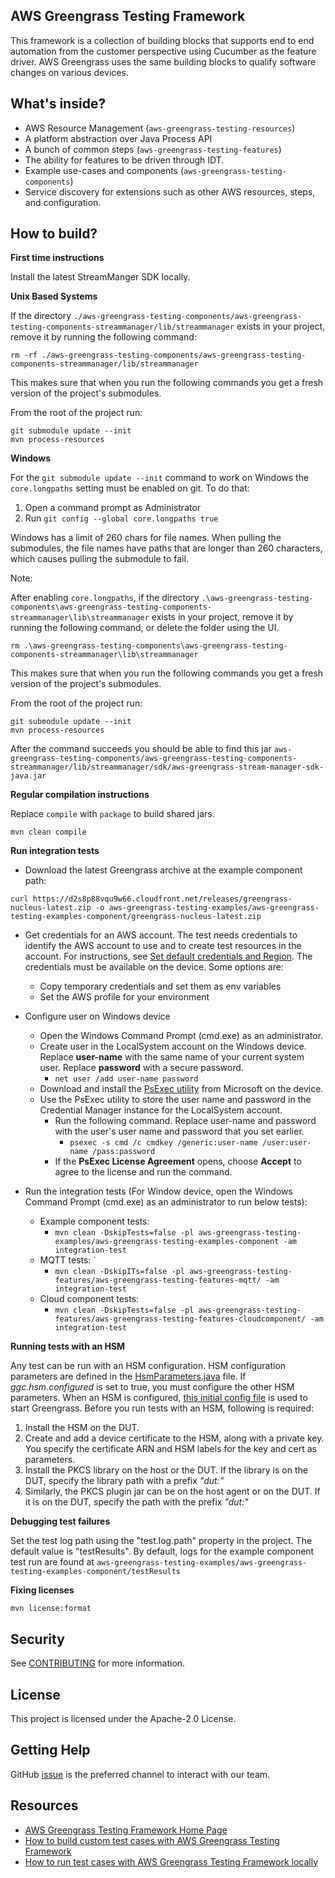 ## AWS Greengrass Testing Framework

This framework is a collection of building blocks
that supports end to end automation from the customer
perspective using Cucumber as the feature driver. AWS Greengrass uses the same building
blocks to qualify software changes on various devices.

## What's inside?

- AWS Resource Management (`aws-greengrass-testing-resources`)
- A platform abstraction over Java Process API
- A bunch of common steps (`aws-greengrass-testing-features`)
- The ability for features to be driven through IDT.
- Example use-cases and components (`aws-greengrass-testing-components`)
- Service discovery for extensions such as other AWS resources, steps, and configuration.

## How to build?

__First time instructions__

Install the latest StreamManger SDK locally.


**Unix Based Systems**

If the directory `./aws-greengrass-testing-components/aws-greengrass-testing-components-streammanager/lib/streammanager` exists in your project, remove it by running the following command:

```
rm -rf ./aws-greengrass-testing-components/aws-greengrass-testing-components-streammanager/lib/streammanager
```

This makes sure that when you run the following commands you get a fresh version of the project's submodules.


From the root of the project run:

```
git submodule update --init
mvn process-resources
```

**Windows**

For the `git submodule update --init` command to work on Windows the `core.longpaths` setting
must be enabled on git. To do that:

1. Open a command prompt as Administrator
2. Run `git config --global core.longpaths true`

Windows has a limit of 260 chars for file names. When pulling the submodules,
the file names have paths that are longer than 260 characters, which causes pulling the submodule to fail.

Note:

After enabling `core.longpaths`, if the directory `.\aws-greengrass-testing-components\aws-greengrass-testing-components-streammanager\lib\streammanager`  exists in your project, remove it by running the following command, or delete the folder using the UI.

```
rm .\aws-greengrass-testing-components\aws-greengrass-testing-components-streammanager\lib\streammanager
```

This makes sure that when you run the following commands you get a fresh version of the project's submodules.

From the root of the project run:


```
git submodule update --init
mvn process-resources
```

After the command succeeds you should be able to find this jar
`aws-greengrass-testing-components/aws-greengrass-testing-components-streammanager/lib/streammanager/sdk/aws-greengrass-stream-manager-sdk-java.jar`


__Regular compilation instructions__

Replace `compile` with `package` to build shared jars.

```
mvn clean compile
```

__Run integration tests__

- Download the latest Greengrass archive at the example component path:
```
curl https://d2s8p88vqu9w66.cloudfront.net/releases/greengrass-nucleus-latest.zip -o aws-greengrass-testing-examples/aws-greengrass-testing-examples-component/greengrass-nucleus-latest.zip
```

- Get credentials for an AWS account. The test needs credentials to identify the AWS account to use and to create
  test resources in the account. For instructions, see [Set default credentials and Region](https://docs.aws.amazon.com/sdk-for-java/latest/developer-guide/setup.html#setup-credentials). The credentials must be available on the device. Some options are:
  - Copy temporary credentials and set them as env variables
  - Set the AWS profile for your environment


- Configure user on Windows device
    - Open the Windows Command Prompt (cmd.exe) as an administrator.
    - Create user in the LocalSystem account on the Windows device. Replace **user-name** with the same name of your current system user. Replace **password** with a secure password.
      - ```net user /add user-name password```
    - Download and install the [PsExec utility](https://learn.microsoft.com/en-us/sysinternals/downloads/psexec) from Microsoft on the device.
    - Use the PsExec utility to store the user name and password in the Credential Manager instance for the LocalSystem account.
      - Run the following command. Replace user-name and password with the user's user name and password that you set earlier.
        - ```psexec -s cmd /c cmdkey /generic:user-name /user:user-name /pass:password```
      - If the **PsExec License Agreement** opens, choose **Accept** to agree to the license and run the command.
      


- Run the integration tests (For Window device, open the Windows Command Prompt (cmd.exe) as an administrator to run below tests):

  - Example component tests: 
    - ```mvn clean -DskipTests=false -pl aws-greengrass-testing-examples/aws-greengrass-testing-examples-component -am integration-test```
  - MQTT tests: `
    - ```mvn clean -DskipITs=false -pl aws-greengrass-testing-features/aws-greengrass-testing-features-mqtt/ -am integration-test```
  - Cloud component tests: 
    - ```mvn clean -DskipTests=false -pl aws-greengrass-testing-features/aws-greengrass-testing-features-cloudcomponent/ -am integration-test```

__Running tests with an HSM__

Any test can be run with an HSM configuration. HSM configuration parameters are defined in the [HsmParameters.java](aws-greengrass-testing-features/aws-greengrass-testing-features-api/src/main/java/com/aws/greengrass/testing/modules/HsmParameters.java) file.
If *ggc.hsm.configured* is set to true, you must configure the other HSM parameters. When
an HSM is configured, [this initial config file](aws-greengrass-testing-features/aws-greengrass-testing-features-api/src/main/resources/nucleus/configs/basic_hsm_config.yaml) is used to start
Greengrass. Before you run tests with an HSM, following is required:
1. Install the HSM on the DUT.
2. Create and add a device certificate to the HSM, along with a private key. You specify the certificate ARN and
   HSM labels for the key and cert as parameters.
3. Install the PKCS library on the host or the DUT. If the library is on the DUT, specify the library
   path with a prefix *"dut:"*
4. Similarly, the PKCS plugin jar can be on the host agent or on the DUT. If it is on the DUT, specify the path
   with the prefix *"dut:"*

__Debugging test failures__

Set the test log path using the "test.log.path" property in the project. The default value is
"testResults". By default, logs for the example component test run are found at `aws-greengrass-testing-examples/aws-greengrass-testing-examples-component/testResults`

__Fixing licenses__

```
mvn license:format
```


## Security

See [CONTRIBUTING](CONTRIBUTING.md#security-issue-notifications) for more information.

## License

This project is licensed under the Apache-2.0 License.

## Getting Help
GitHub [issue](https://github.com/aws-greengrass/aws-greengrass-testing/issues) is the preferred channel to interact with our team.

## Resources

- [AWS Greengrass Testing Framework Home Page](https://github.com/aws-greengrass/aws-greengrass-testing/wiki/AWS-Greengrass-Testing-Framework-Home-Page)
- [How to build custom test cases with AWS Greengrass Testing Framework](https://github.com/aws-greengrass/aws-greengrass-testing/wiki/How-to-build-custom-test-cases-with-AWS-Greengrass-Testing-Framework)
- [How to run test cases with AWS Greengrass Testing Framework locally](https://github.com/aws-greengrass/aws-greengrass-testing/wiki/How-to-run-test-cases-with-AWS-Greengrass-Testing-Framework-locally)

